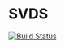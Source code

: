 # SVDS

[![Build Status](https://github.com/stevenlele/SVDS.jl/actions/workflows/CI.yml/badge.svg?branch=main)](https://github.com/stevenlele/SVDS.jl/actions/workflows/CI.yml?query=branch%3Amain)
